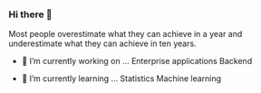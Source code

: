 ### Hi there 👋

Most people overestimate what they can achieve in a year and underestimate what they can achieve in ten years.

- 🔭 I’m currently working on ...
  Enterprise applications
  Backend 
  
    
- 🌱 I’m currently learning ...
  Statistics
  Machine learning
  
<!--
**YogeshGK/YogeshGK** is a ✨ _special_ ✨ repository because its `README.md` (this file) appears on your GitHub profile.

Here are some ideas to get you started:

- 🔭 I’m currently working on ...
- 🌱 I’m currently learning ...
- 👯 I’m looking to collaborate on ...
- 🤔 I’m looking for help with ...
- 💬 Ask me about ...
- 📫 How to reach me: ...
- 😄 Pronouns: ...
- ⚡ Fun fact: ...
-->
